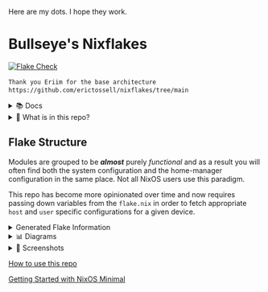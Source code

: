 Here are my dots. I hope they work.

# Bullseye's Nixflakes

[![Flake Check](https://github.com/Bullseye665/nixflakes/actions/workflows/flake_check.yml/badge.svg)](https://github.com/Bullseye665/nixflakes/actions/workflows/flake_check.yml)

```
Thank you Eriim for the base architecture https://github.com/erictossell/nixflakes/tree/main
```

<details>
<summary> 📚 Docs </summary>

[Why Nix and NixOS](docs/why-nix.md)

[Getting Started with NixOS Minimal](docs/minimal-install.md)

[How to use this repo](docs/usage.md)

[NixOS as a Hypervisor](docs/hypervisor.md)

[Keybindings Implemented by this Configuration](docs/keybinds.md) 

</details>

<details>
<summary>📁 What is in this repo?</summary>

1. A [modular](https://github.com/Bullseye665/nixflakes/blob/main/docs/screens/FlakeStructure9.png) (opinionated) Configuration Structure

2. Flake templates - Quickly grab this configuration and make it your own with:

```nix
nix flake new -t github:erictossell/nixflakes ./<your-repo-name-here>
```

3. An interactive build script for adding new [`hosts`](https://github.com/Bullseye665/nixflakes/tree/main/hosts)/[`users`](https://github.com/Bullseye665/nixflakes/tree/main/users) at [`sh/build.sh`](https://github.com/Bullseye665/nixflakes/blob/main/sh/build.sh)

4. [`eriixvim`](https://github.com/Bullseye665/eriixvim) - a fully reproducible neovim configuration built with [`nixvim`](https://github.com/nix-community/nixvim).

Try it out with:

```nix
nix run github:erictossell/eriixvim
```

5. A simple example of a custom built `rust` package: [`russh`](https://github.com/Bullseye665/russh). 

The highlight being how simple it is to package any application with `flakes` and import them into a `configuration` and ***not*** my `rust` code.

6. Semi up-to-date diagrams of the [structure](https://github.com/Bullseye665/nixflakes/blob/main/docs/screens/FlakeStructure9.png) of this flake and the [configurations](https://github.com/Bullseye665/nixflakes/blob/main/docs/screens/FlakeProfiles9.png) managed by [me](https://github.com/Bullseye665).

7. `nix flake show github:erictossell/nixflakes` 

```nix
github:erictossell/nixflakes/bbca96ce85416b025d652d752c87d3816b2bf8ad
├───devShells
│   └───x86_64-linux
│       └───default: development environment 'nix-shell'
├───formatter
│   └───x86_64-linux: package 'nixpkgs-fmt-1.3.0'
├───nixosConfigurations
│   ├───ambiens: NixOS configuration
│   ├───live-image: NixOS configuration
│   ├───principium: NixOS configuration
│   ├───sisyphus: NixOS configuration
│   ├───virtualis: NixOS configuration
│   └───winix: NixOS configuration
└───templates
    └───default: template: The default template for Eriim's nixflakes.
```

8. [Nix CI/CD with Github Actions](https://github.com/Bullseye665/nixflakes/blob/main/.github/workflows/flake_check.yml) - Built with: [Cachix - Install Nix](https://github.com/cachix/install-nix-action), [Determiniate Systems - Flake Check](https://github.com/DeterminateSystems/flake-checker-action), [stefanzweifel - Commit Action](https://github.com/stefanzweifel/git-auto-commit-action), [statix](https://github.com/nerdypepper/statix), [nixpkgs-fmt](https://github.com/nix-community/nixpkgs-fmt)

</details>

## Flake Structure
Modules are grouped to be ***almost*** purely *functional* and as a result you will often find both the system configuration and the home-manager configuration in the same place. Not all NixOS users use this paradigm.

This repo has become more opinionated over time and now requires passing down variables from the `flake.nix` in order to fetch appropriate `host` and `user` specific configurations for a given device.

<details>
<summary> Generated Flake Information </summary>



### Flake Info

```nix
Resolved URL:  git+file:///home/runner/work/nixflakes/nixflakes?shallow=1
Locked URL:    git+file:///home/runner/work/nixflakes/nixflakes?ref=66d0e97fff9ee164a6070ca9f8fdc0a8aeee1284&rev=66d0e97fff9ee164a6070ca9f8fdc0a8aeee1284&shallow=1
Description:   Eriim's machine specific configuration flake.
Path:          /nix/store/8s6kwvj0qrl06hc45qybqmsmlxwg3gib-source
Revision:      66d0e97fff9ee164a6070ca9f8fdc0a8aeee1284
Last modified: 2024-02-28 17:35:56
Inputs:
├───NixOS-WSL: github:nix-community/NixOS-WSL/7e3fc6a99a2c9e6701e2e0d37f1755e29a798b91
│   ├───flake-compat: github:edolstra/flake-compat/0f9255e01c2351cc7d116c072cb317785dd33b33
│   ├───flake-utils: github:numtide/flake-utils/1ef2e671c3b0c19053962c07dbda38332dcebf26
│   │   └───systems: github:nix-systems/default/da67096a3b9bf56a91d16901293e51ba5b49a27e
│   └───nixpkgs follows input 'nixpkgs'
├───agenix: github:ryantm/agenix/8cb01a0e717311680e0cbca06a76cbceba6f3ed6
│   ├───darwin follows input ''
│   ├───home-manager: github:nix-community/home-manager/3bfaacf46133c037bb356193bd2f1765d9dc82c1
│   │   └───nixpkgs follows input 'agenix/nixpkgs'
│   ├───nixpkgs follows input 'nixpkgs'
│   └───systems: github:nix-systems/default/da67096a3b9bf56a91d16901293e51ba5b49a27e
├───eriixpkgs: github:erictossell/eriixpkgs/7ac031e146cfee8a0d2806886abbb2a21651d748
│   ├───eriixvim: github:erictossell/eriixvim/998a3c8704890cf77591cefd3551c734734c130d
│   │   ├───flake-parts: github:hercules-ci/flake-parts/b253292d9c0a5ead9bc98c4e9a26c6312e27d69f
│   │   │   └───nixpkgs-lib: github:NixOS/nixpkgs/97b17f32362e475016f942bbdfda4a4a72a8a652?dir=lib
│   │   ├───nixpkgs: github:nixos/nixpkgs/f9d39fb9aff0efee4a3d5f4a6d7c17701d38a1d8
│   │   └───nixvim: github:nix-community/nixvim/183eac72a9f0ae0032239510d89dbc474b180d33
│   │       ├───flake-parts: github:hercules-ci/flake-parts/b253292d9c0a5ead9bc98c4e9a26c6312e27d69f
│   │       │   └───nixpkgs-lib follows input 'eriixpkgs/eriixvim/nixvim/nixpkgs'
│   │       ├───home-manager: github:nix-community/home-manager/5b9156fa9a8b8beba917b8f9adbfd27bf63e16af
│   │       │   └───nixpkgs follows input 'eriixpkgs/eriixvim/nixvim/nixpkgs'
│   │       ├───nix-darwin: github:lnl7/nix-darwin/bdbae6ecff8fcc322bf6b9053c0b984912378af7
│   │       │   └───nixpkgs follows input 'eriixpkgs/eriixvim/nixvim/nixpkgs'
│   │       ├───nixpkgs: github:NixOS/nixpkgs/f8e2ebd66d097614d51a56a755450d4ae1632df1
│   │       └───pre-commit-hooks: github:cachix/pre-commit-hooks.nix/0db2e67ee49910adfa13010e7f012149660af7f0
│   │           ├───flake-compat: github:edolstra/flake-compat/0f9255e01c2351cc7d116c072cb317785dd33b33
│   │           ├───flake-utils: github:numtide/flake-utils/4022d587cbbfd70fe950c1e2083a02621806a725
│   │           │   └───systems: github:nix-systems/default/da67096a3b9bf56a91d16901293e51ba5b49a27e
│   │           ├───gitignore: github:hercules-ci/gitignore.nix/43e1aa1308018f37118e34d3a9cb4f5e75dc11d5
│   │           │   └───nixpkgs follows input 'eriixpkgs/eriixvim/nixvim/pre-commit-hooks/nixpkgs'
│   │           ├───nixpkgs follows input 'eriixpkgs/eriixvim/nixvim/nixpkgs'
│   │           └───nixpkgs-stable follows input 'eriixpkgs/eriixvim/nixvim/nixpkgs'
│   ├───flake-utils: github:numtide/flake-utils/1ef2e671c3b0c19053962c07dbda38332dcebf26
│   │   └───systems: github:nix-systems/default/da67096a3b9bf56a91d16901293e51ba5b49a27e
│   ├───go-time: github:erictossell/go-time/d2e5a8c286fde94478e16a597bc78b6954e3b9a8
│   │   └───nixpkgs: github:NixOS/nixpkgs/c3e128f3c0ecc1fb04aef9f72b3dcc2f6cecf370
│   ├───homepage-nix: github:erictossell/homepage-nix/7895b342647955e8572363bbbfb331d15255dd48
│   │   ├───naersk: github:nix-community/naersk/aeb58d5e8faead8980a807c840232697982d47b9
│   │   │   └───nixpkgs: github:NixOS/nixpkgs/e5d1c87f5813afde2dda384ac807c57a105721cc
│   │   ├───nixpkgs: github:NixOS/nixpkgs/e5d1c87f5813afde2dda384ac807c57a105721cc
│   │   └───utils: github:numtide/flake-utils/1ef2e671c3b0c19053962c07dbda38332dcebf26
│   │       └───systems: github:nix-systems/default/da67096a3b9bf56a91d16901293e51ba5b49a27e
│   ├───nixpkgs follows input 'nixpkgs'
│   ├───readme-py: github:erictossell/readme-py/b04ef6299281dc2cf15f889135c16ea6a7aaaa4b
│   │   ├───flake-utils: github:numtide/flake-utils/1ef2e671c3b0c19053962c07dbda38332dcebf26
│   │   │   └───systems: github:nix-systems/default/da67096a3b9bf56a91d16901293e51ba5b49a27e
│   │   ├───nixpkgs: github:NixOS/nixpkgs/cbc4211f0afffe6dfd2478a62615dd5175a13f9a
│   │   └───poetry2nix: github:nix-community/poetry2nix/3c92540611f42d3fb2d0d084a6c694cd6544b609
│   │       ├───flake-utils: github:numtide/flake-utils/1ef2e671c3b0c19053962c07dbda38332dcebf26
│   │       │   └───systems: github:nix-systems/default/da67096a3b9bf56a91d16901293e51ba5b49a27e
│   │       ├───nix-github-actions: github:nix-community/nix-github-actions/5163432afc817cf8bd1f031418d1869e4c9d5547
│   │       │   └───nixpkgs follows input 'eriixpkgs/readme-py/poetry2nix/nixpkgs'
│   │       ├───nixpkgs follows input 'eriixpkgs/readme-py/nixpkgs'
│   │       ├───systems: github:nix-systems/default/da67096a3b9bf56a91d16901293e51ba5b49a27e
│   │       └───treefmt-nix: github:numtide/treefmt-nix/e504621290a1fd896631ddbc5e9c16f4366c9f65
│   │           └───nixpkgs follows input 'eriixpkgs/readme-py/poetry2nix/nixpkgs'
│   └───russh: github:erictossell/russh/948dfb643c24c0f029d9917c0fd665b97ade3926
│       ├───naersk: github:nix-community/naersk/aeb58d5e8faead8980a807c840232697982d47b9
│       │   └───nixpkgs: github:NixOS/nixpkgs/e5d1c87f5813afde2dda384ac807c57a105721cc
│       ├───nixpkgs: github:NixOS/nixpkgs/e5d1c87f5813afde2dda384ac807c57a105721cc
│       └───utils: github:numtide/flake-utils/1ef2e671c3b0c19053962c07dbda38332dcebf26
│           └───systems: github:nix-systems/default/da67096a3b9bf56a91d16901293e51ba5b49a27e
├───home-manager: github:nix-community/home-manager/1d085ea4444d26aa52297758b333b449b2aa6fca
│   └───nixpkgs follows input 'nixpkgs'
├───hyprland: github:hyprwm/hyprland/29cdd7de1f8d99462915540569fbe54f10f609f4
│   ├───hyprland-protocols: github:hyprwm/hyprland-protocols/0c2ce70625cb30aef199cb388f99e19a61a6ce03
│   │   ├───nixpkgs follows input 'hyprland/nixpkgs'
│   │   └───systems follows input 'hyprland/systems'
│   ├───hyprlang: github:hyprwm/hyprlang/0fce791ba2334aca183f2ed42399518947550d0d
│   │   ├───nixpkgs follows input 'hyprland/nixpkgs'
│   │   └───systems follows input 'hyprland/systems'
│   ├───nixpkgs: github:NixOS/nixpkgs/73de017ef2d18a04ac4bfd0c02650007ccb31c2a
│   ├───systems: github:nix-systems/default-linux/31732fcf5e8fea42e59c2488ad31a0e651500f68
│   ├───wlroots: gitlab:wlroots/wlroots/0cb091f1a2d345f37d2ee445f4ffd04f7f4ec9e5
│   └───xdph: github:hyprwm/xdg-desktop-portal-hyprland/1b713911c2f12b96c2574474686e4027ac4bf826
│       ├───hyprland-protocols follows input 'hyprland/hyprland-protocols'
│       ├───hyprlang follows input 'hyprland/hyprlang'
│       ├───nixpkgs follows input 'hyprland/nixpkgs'
│       └───systems follows input 'hyprland/systems'
├───hyprlock: github:hyprwm/hyprlock/a279ee7613bdb2ff3b2081d6e11526545ed5c142
│   ├───hyprlang: github:hyprwm/hyprlang/11d5ccda071c153dfdc18ef65338956a51cef96a
│   │   └───nixpkgs follows input 'hyprlock/nixpkgs'
│   └───nixpkgs follows input 'nixpkgs'
├───hyprpicker: github:hyprwm/hyprpicker/2ef703474fb96e97e03e66e8820f213359f29382
│   └───nixpkgs follows input 'nixpkgs'
└───nixpkgs: github:NixOS/nixpkgs/13aff9b34cc32e59d35c62ac9356e4a41198a538

```

### Flake Outputs

```nix
git+file:///home/runner/work/nixflakes/nixflakes?ref=66d0e97fff9ee164a6070ca9f8fdc0a8aeee1284&rev=66d0e97fff9ee164a6070ca9f8fdc0a8aeee1284&shallow=1
├───devShells
│   └───x86_64-linux
│       └───default: development environment 'nix-shell'
├───formatter
│   └───x86_64-linux: package 'nixfmt-0.6.0'
├───nixosConfigurations
│   ├───ambiens: NixOS configuration
│   ├───live-image: NixOS configuration
│   ├───principium: NixOS configuration
│   ├───sisyphus: NixOS configuration
│   ├───virtualis: NixOS configuration
│   └───winix: NixOS configuration
└───templates
    └───default: template: The default template for Eriim's nixflakes.

```


</details>


<details>
<summary>📊 Diagrams</summary>

![Flake Structure](docs/screens/FlakeStructure10.png)

![Flake Profiles](docs/screens/FlakeProfiles10.png)

</details> 

<details>
<summary>📸 Screenshots</summary>

Current 
------
![Hyprland](docs/screens/hyprland4.png)
![Hyprland](docs/screens/hyprland5.png)

October 2023
------
![Hyprland](docs/screens/hyprland1.png)

![Hyprland1](docs/screens/hyprland2.png)

![Hyprland3](docs/screens/hyprland3.png)

</details>

[How to use this repo](docs/usage.md)

[Getting Started with NixOS Minimal](docs/minimal-install.md)
